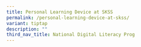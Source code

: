 ```yaml
---
title: Personal Learning Device at SKSS
permalink: /personal-learning-device-at-skss/
variant: tiptap
description: ""
third_nav_title: National Digital Literacy Prog
---
```

